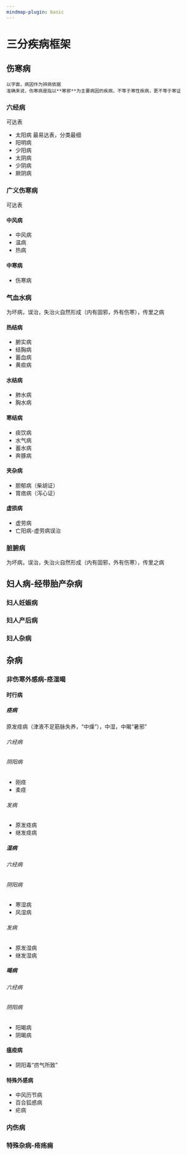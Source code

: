 ```yaml
---
mindmap-plugin: basic
---
```

# 三分疾病框架
## 伤寒病
 ```
 以字面，病因作为辨病依据
 准确来说，伤寒病是指以**寒邪**为主要病因的疾病，不等于寒性疾病，更不等于寒证
 ```
### 六经病
可达表
- 太阳病
最易达表，分类最细
- 阳明病
- 少阳病
- 太阴病
- 少阴病
- 厥阴病
### 广义伤寒病
可达表
#### 中风病
- 中风病
- 温病
- 热病
#### 中寒病
- 伤寒病
### 气血水病
为坏病，误治，失治火自然形成（内有固邪，外有伤寒），传里之病
#### 热结病
- 腑实病
- 结胸病
- 蓄血病
- 黄疸病
#### 水结病
- 肺水病
- 胸水病
#### 寒结病
- 痰饮病
- 水气病
- 蓄水病
- 奔豚病
#### 夹杂病
- 胆郁病（柴胡证）
- 胃痞病（泻心证）
#### 虚损病
- 虚劳病
- 亡阳病-虚劳病误治
### 脏腑病
为坏病，误治，失治火自然形成（内有固邪，外有伤寒），传里之病
## 妇人病-经带胎产杂病
### 妇人妊娠病
### 妇人产后病
### 妇人杂病
## 杂病
### 非伤寒外感病-痉湿暍
 #### 时行病
 ##### 痉病
 原发痉病（津液不足筋脉失养，“中燥”），中湿，中暍“暑邪”
 ###### 六经病
 ###### 阴阳病
 - 刚痉
 - 柔痉
 ###### 发病
 - 原发痉病
 - 继发痉病
 ##### 湿病
 ###### 六经病
 ###### 阴阳病
 - 寒湿病
 - 风湿病
 ###### 发病
 - 原发湿病
 - 继发湿病
 ##### 暍病
 ###### 六经病
 ###### 阴阳病
 - 阳暍病
 - 阴暍病
 #### 瘟疫病
  - 阴阳毒“疠气所致”
 #### 特殊外感病
 - 中风历节病
 - 百合狐惑病
 - 疟病
### 内伤病
### 特殊杂病-疮疡痈